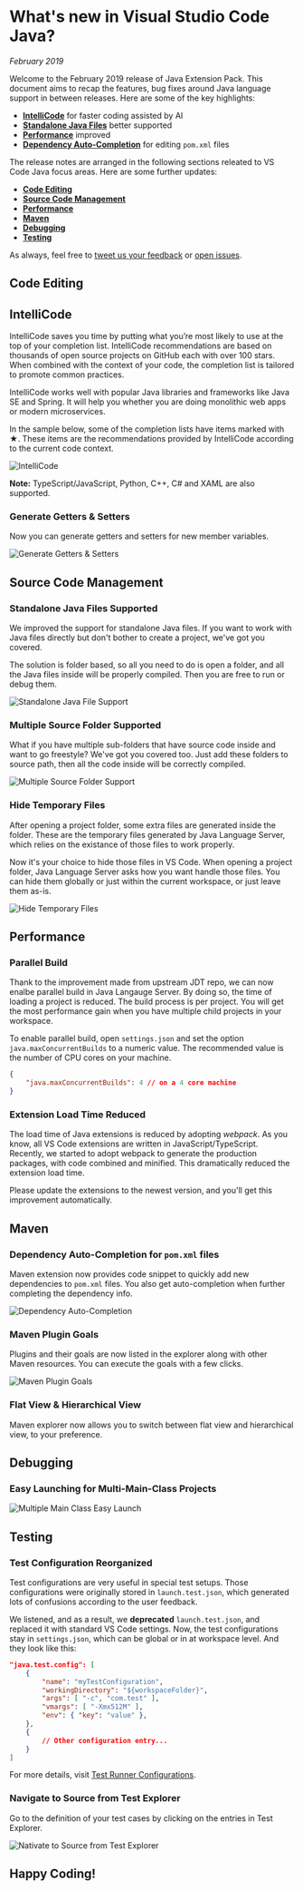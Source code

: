 # What's new in Visual Studio Code Java?

*February 2019*

Welcome to the February 2019 release of Java Extension Pack. This document aims to recap the features, bug fixes around Java language support in between releases. Here are some of the key highlights:

- **[IntelliCode](#intellicode)** for faster coding assisted by AI
- **[Standalone Java Files](#standalone-java-files-supported)** better supported
- **[Performance](#performance)** improved
- **[Dependency Auto-Completion](#dependency-auto-completion-for-pom.xml-files)** for editing `pom.xml` files

The release notes are arranged in the following sections releated to VS Code Java focus areas. Here are some further updates:

- **[Code Editing](#code-editing)**
- **[Source Code Management](#source-code-management)**
- **[Performance](#performance)**
- **[Maven](#maven)**
- **[Debugging](#debugging)**
- **[Testing](#testing)**

As always, feel free to [tweet us your feedback](https://twitter.com/intent/tweet?via=code&hashtags=Java%2CHappyCoding) or [open issues](https://github.com/Microsoft/vscode-java-pack/issues).

## Code Editing

## IntelliCode

IntelliCode saves you time by putting what you’re most likely to use at the top of your completion list. IntelliCode recommendations are based on thousands of open source projects on GitHub each with over 100 stars. When combined with the context of your code, the completion list is tailored to promote common practices.

IntelliCode works well with popular Java libraries and frameworks like Java SE and Spring. It will help you whether you are doing monolithic web apps or modern microservices.

In the sample below, some of the completion lists have items marked with ★. These items are the recommendations provided by IntelliCode according to the current code context.

![IntelliCode](v0.5.0/intellicode.gif)

**Note:** TypeScript/JavaScript, Python, C++, C# and XAML are also supported.

### Generate Getters & Setters

Now you can generate getters and setters for new member variables.

![Generate Getters & Setters](v0.6.0/gettersettergen.gif)

## Source Code Management

### Standalone Java Files Supported

We improved the support for standalone Java files. If you want to work with Java files directly but don't bother to create a project, we've got you covered.

The solution is folder based, so all you need to do is open a folder, and all the Java files inside will be properly compiled. Then you are free to run or debug them.

![Standalone Java File Support](v0.6.0/standalone.file.support.gif)

### Multiple Source Folder Supported

What if you have multiple sub-folders that have source code inside and want to go freestyle? We've got you covered too. Just add these folders to source path, then all the code inside will be correctly compiled.

![Multiple Source Folder Support](v0.6.0/multiple.source.folder.gif)

### Hide Temporary Files

After opening a project folder, some extra files are generated inside the folder. These are the temporary files generated by Java Language Server, which relies on the existance of those files to work properly.

Now it's your choice to hide those files in VS Code. When opening a project folder, Java Language Server asks how you want handle those files. You can hide them globally or just within the current workspace, or just leave them as-is.

![Hide Temporary Files](v0.6.0/hide.temp.files.png)

## Performance

### Parallel Build

Thank to the improvement made from upstream JDT repo, we can now enalbe parallel build in Java Langauge Server. By doing so, the time of loading a project is reduced. The build process is per project. You will get the most performance gain when you have multiple child projects in your workspace.

To enable parallel build, open `settings.json` and set the option `java.maxConcurrentBuilds` to a numeric value. The recommended value is the number of CPU cores on your machine.

```json
{
    "java.maxConcurrentBuilds": 4 // on a 4 core machine
}
```

### Extension Load Time Reduced

The load time of Java extensions is reduced by adopting *webpack*. As you know, all VS Code extensions are written in JavaScript/TypeScript. Recently, we started to adopt webpack to generate the production packages, with code combined and minified. This dramatically reduced the extension load time.

Please update the extensions to the newest version, and you'll get this improvement automatically.

## Maven

### Dependency Auto-Completion for `pom.xml` files

Maven extension now provides code snippet to quickly add new dependencies to `pom.xml` files. You also get auto-completion when further completing the dependency info.

![Dependency Auto-Completion](v0.6.0/pom-dependency-completion.gif)

### Maven Plugin Goals

Plugins and their goals are now listed in the explorer along with other Maven resources. You can execute the goals with a few clicks.

![Maven Plugin Goals](v0.6.0/maven-plugin-goals.png)

### Flat View & Hierarchical View

Maven explorer now allows you to switch between flat view and hierarchical view, to your preference.

## Debugging

### Easy Launching for Multi-Main-Class Projects

![Multiple Main Class Easy Launch](v0.6.0/multiple.main.entry.gif)

## Testing

### Test Configuration Reorganized

Test configurations are very useful in special test setups. Those configurations were originally stored in `launch.test.json`, which generated lots of confusions according to the user feedback.

We listened, and as a result, we **deprecated** `launch.test.json`, and replaced it with standard VS Code settings. Now, the test configurations stay in `settings.json`, which can be global or in at workspace level. And they look like this:

```json
"java.test.config": [
    {
        "name": "myTestConfiguration",
        "workingDirectory": "${workspaceFolder}",
        "args": [ "-c", "com.test" ],
        "vmargs": [ "-Xmx512M" ],
        "env": { "key": "value" },
    },
    {
        // Other configuration entry...
    }
]
```

For more details, visit [Test Runner Configurations](https://github.com/Microsoft/vscode-java-test/blob/master/runner-config.md).

### Navigate to Source from Test Explorer

Go to the definition of your test cases by clicking on the entries in Test Explorer.

![Nativate to Source from Test Explorer](v0.6.0/navigate.to.source.gif)

## Happy Coding!
